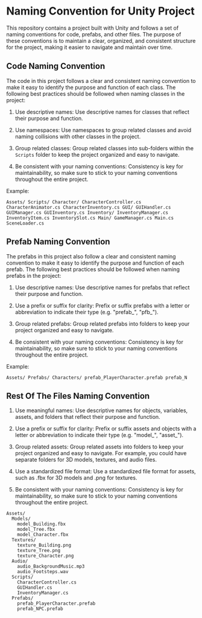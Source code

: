 # Naming Convention for Unity Project

This repository contains a project built with Unity and follows a set of naming conventions for code, prefabs, and other files. The purpose of these conventions is to maintain a clear, organized, and consistent structure for the project, making it easier to navigate and maintain over time.

## Code Naming Convention

The code in this project follows a clear and consistent naming convention to make it easy to identify the purpose and function of each class. The following best practices should be followed when naming classes in the project:

1. Use descriptive names: Use descriptive names for classes that reflect their purpose and function.

2. Use namespaces: Use namespaces to group related classes and avoid naming collisions with other classes in the project.

3. Group related classes: Group related classes into sub-folders within the `Scripts` folder to keep the project organized and easy to navigate.

4. Be consistent with your naming conventions: Consistency is key for maintainability, so make sure to stick to your naming conventions throughout the entire project.

Example:

`
Assets/
  Scripts/
    Character/
      CharacterController.cs
      CharacterAnimator.cs
      CharacterInventory.cs
    GUI/
      GUIHandler.cs
      GUIManager.cs
      GUIInventory.cs
    Inventory/
      InventoryManager.cs
      InventoryItem.cs
      InventorySlot.cs
    Main/
      GameManager.cs
      Main.cs
      SceneLoader.cs
`


## Prefab Naming Convention

The prefabs in this project also follow a clear and consistent naming convention to make it easy to identify the purpose and function of each prefab. The following best practices should be followed when naming prefabs in the project:

1. Use descriptive names: Use descriptive names for prefabs that reflect their purpose and function.

2. Use a prefix or suffix for clarity: Prefix or suffix prefabs with a letter or abbreviation to indicate their type (e.g. "prefab_", "pfb_").

3. Group related prefabs: Group related prefabs into folders to keep your project organized and easy to navigate.

4. Be consistent with your naming conventions: Consistency is key for maintainability, so make sure to stick to your naming conventions throughout the entire project.

Example:

`
Assets/
  Prefabs/
    Characters/
      prefab_PlayerCharacter.prefab
      prefab_N
`

## Rest Of The Files Naming Convention

1. Use meaningful names: Use descriptive names for objects, variables, assets, and folders that reflect their purpose and function.

2. Use a prefix or suffix for clarity: Prefix or suffix assets and objects with a letter or abbreviation to indicate their type (e.g. "model_", "asset_").

2. Group related assets: Group related assets into folders to keep your project organized and easy to navigate. For example, you could have separate folders for 3D models, textures, and audio files.

3. Use a standardized file format: Use a standardized file format for assets, such as .fbx for 3D models and .png for textures.

4. Be consistent with your naming conventions: Consistency is key for maintainability, so make sure to stick to your naming conventions throughout the entire project.


```
Assets/
  Models/
    model_Building.fbx
    model_Tree.fbx
    model_Character.fbx
  Textures/
    texture_Building.png
    texture_Tree.png
    texture_Character.png
  Audio/
    audio_BackgroundMusic.mp3
    audio_Footsteps.wav
  Scripts/
    CharacterController.cs
    GUIHandler.cs
    InventoryManager.cs
  Prefabs/
    prefab_PlayerCharacter.prefab
    prefab_NPC.prefab
```



